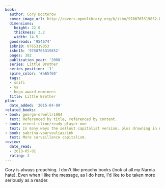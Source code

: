 ```yaml
---
book:
  author: Cory Doctorow
  cover_image_url: http://covers.openlibrary.org/b/isbn/9780765319852-L.jpg
  dimensions:
    height: 22.0
    thickness: 3.2
    width: 14.5
  goodreads: '954674'
  isbn10: 0765319853
  isbn13: '9780765319852'
  pages: 382
  publication_year: '2008'
  series: Little Brother
  series_position: '1'
  spine_color: '#a65f60'
  tags:
  - scifi
  - ya
  - hugo-award-nominees
  title: Little Brother
plan:
  date_added: '2015-04-09'
related_books:
- book: george-orwell/1984
  text: Referenced by title, referenced by content.
- book: ernest-cline/ready-player-one
  text: In many ways the sellout capitalist version, plus drowning in nostalgia.
- book: sabrina-vourvoulias/ink
  text: More surveillance capitalism.
review:
  date_read:
  - 2013-05-01
  rating: 3
---
```


Cory is always preaching. I don't like preachy books (look at all my Narnia hate). Even when I like the message, as I do
here, I'd like to be taken more seriously as a reader.
